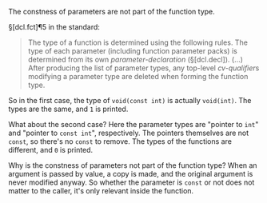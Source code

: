 The constness of parameters are not part of the function type.

§[dcl.fct]¶5 in the standard:

> The type of a function is determined using the following rules. The type of each parameter (including function parameter packs) is determined from its own *parameter-declaration* (§[dcl.decl]). (...) After producing the list of parameter types, any top-level *cv-qualifier*s modifying a parameter type are deleted when forming the function type.

So in the first case, the type of `void(const int)` is actually `void(int)`. The types are the same, and `1` is printed.

What about the second case? Here the parameter types are "pointer to `int`" and "pointer to `const int`", respectively. The pointers themselves are not `const`, so there's no `const` to remove. The types of the functions are different, and `0` is printed.

Why is the constness of parameters not part of the function type? When an argument is passed by value, a copy is made, and the original argument is never modified anyway. So whether the parameter is `const` or not does not matter to the caller, it's only relevant inside the function.